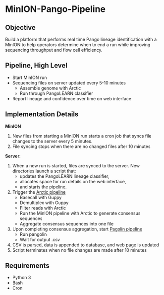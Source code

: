 # MinION-Pango-Pipeline

## Objective
Build a platform that performs real time Pango lineage identification with a MinION to help operators determine when to end a run while improving sequencing throughput and flow cell efficiency.

## Pipeline, High Level
* Start MinION run  
* Sequencing files on server updated every 5-10 minutes 
    * Assemble genome with Arctic 
    * Run through PangoLEARN classifier    
* Report lineage and confidence over time on web interface

## Implementation Details
**MinION**
1. New files from starting a MinION run starts a cron job that syncs file changes to the server every 5 minutes.
2. File syncing stops when there are no changed files after 10 minutes

**Server**:
1. When a new run is started, files are synced to the server. New directories launch a script that: 
	* updates the PangoLEARN lineage classifier, 
	* allocates space for run details on the web interface, 
	* and starts the pipeline.
2. Trigger the [Arctic pipeline](https://artic.network/ncov-2019/ncov2019-bioinformatics-sop.html)
	* Basecall with Guppy
	* Demultiplex with Guppy
	* Filter reads with Arctic
	* Run the MinION pipeline with Arctic to generate consensus sequences
	* Aggregate consensus sequences into one file
3. Upon completing consensus aggregation, start [Pagolin pipeline](https://cov-lineages.org/pangolin_docs/usage.html)
	* Run pangolin
	* Wait for output .csv
4. CSV is parsed, data is appended to database, and web page is updated
5. Script terminates when no file changes are made after 10 minutes

## Requirements
* Python 3
* Bash
* Cron